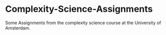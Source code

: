 # Complexity-Science-Assignments
Some Assignments from the complexity science course at the University of Amsterdam.

